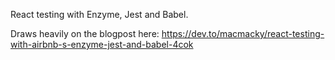 React testing with Enzyme, Jest and Babel.

Draws heavily on the blogpost here: 
https://dev.to/macmacky/react-testing-with-airbnb-s-enzyme-jest-and-babel-4cok